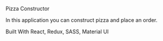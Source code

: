 Pizza Constructor

In this application you can construct pizza and place an order.

Built With
React, Redux,
SASS,
Material UI


